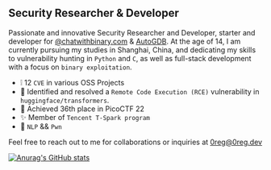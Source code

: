 ## Security Researcher & Developer

Passionate and innovative Security Researcher and Developer, starter and developer for [@chatwithbinary.com](https://chatwithbinary.com) & [AutoGDB](https://github.com/retr0reg/AutoGDB). At the age of 14, I am currently pursuing my studies in Shanghai, China, and dedicating my skills to vulnerability hunting in `Python` and `C`, as well as full-stack development with a focus on `binary exploitation`.



- ❕ 12 `CVE` in various OSS Projects
- 🤗 Identified and resolved a `Remote Code Execution (RCE)` vulnerability in `huggingface/transformers`.
- 🚩 Achieved 36th place in PicoCTF 22
- ✨ Member of `Tencent T-Spark program`
- 👀 `NLP` && `Pwn`
  
Feel free to reach out to me for collaborations or inquiries at 0reg@0reg.dev

[![Anurag's GitHub stats](https://github-readme-stats.vercel.app/api?username=retr0reg)](https://github.com/anuraghazra/github-readme-stats)
